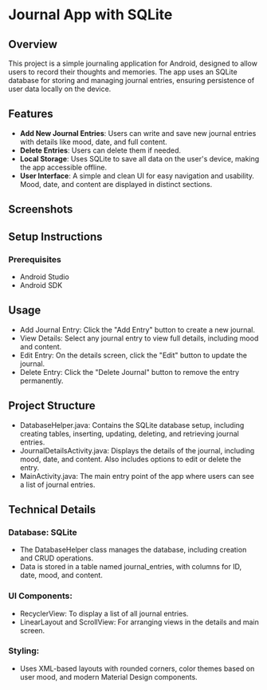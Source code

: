# Journal App with SQLite

## Overview
This project is a simple journaling application for Android, designed to allow users to record their thoughts and memories. The app uses an SQLite database for storing and managing journal entries, ensuring persistence of user data locally on the device.

## Features
- **Add New Journal Entries**: Users can write and save new journal entries with details like mood, date, and full content.
- **Delete Entries**: Users can delete them if needed.
- **Local Storage**: Uses SQLite to save all data on the user's device, making the app accessible offline.
- **User Interface**: A simple and clean UI for easy navigation and usability. Mood, date, and content are displayed in distinct sections.

## Screenshots

## Setup Instructions

### Prerequisites
- Android Studio
- Android SDK
  
## Usage
- Add Journal Entry: Click the "Add Entry" button to create a new journal.
- View Details: Select any journal entry to view full details, including mood and content.
- Edit Entry: On the details screen, click the "Edit" button to update the journal.
- Delete Entry: Click the "Delete Journal" button to remove the entry permanently.

## Project Structure
- DatabaseHelper.java: Contains the SQLite database setup, including creating tables, inserting, updating, deleting, and retrieving journal entries.
- JournalDetailsActivity.java: Displays the details of the journal, including mood, date, and content. Also includes options to edit or delete the entry.
- MainActivity.java: The main entry point of the app where users can see a list of journal entries.

## Technical Details
### Database: SQLite
- The DatabaseHelper class manages the database, including creation and CRUD operations.
- Data is stored in a table named journal_entries, with columns for ID, date, mood, and content.
### UI Components:
- RecyclerView: To display a list of all journal entries.
- LinearLayout and ScrollView: For arranging views in the details and main screen.
### Styling: 
- Uses XML-based layouts with rounded corners, color themes based on user mood, and modern Material Design components.
